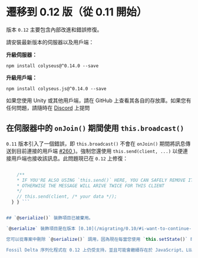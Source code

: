 # 遷移到 0.12 版（從 0.11 開始）

版本 `0.12` 主要包含內部改進和錯誤修復。

請安裝最新版本的伺服器以及用戶端：

**升級伺服器：**

```npm install colyseus@^0.14.0 --save ```

**升級用戶端：**

``` npm install colyseus.js@^0.14.0 --save ```

如果您使用 Unity 或其他用戶端，請在 GitHub 上查看其各自的存放庫。如果您有任何問題，請隨時在 [Discord](https://discord.gg/RY8rRS7) 上提問

## 在伺服器中的 `onJoin()` 期間使用 `this.broadcast()`

`0.11` 版本引入了一個錯誤，即 `this.broadcast()` 不會在 `onJoin()` 期間將訊息傳送到目前連接的用戶端 [\#260 ](https://github.com/colyseus/colyseus/issues/260))。強制您還使用 `this.send(client, ...)` 以便連接用戶端也接收該訊息。此問題現已在 `0.12` 上修復：

```typescript class MyRoom extends Room { onJoin(client, options) { this.broadcast(/* 您的資料 \*/);

    /**
    * IF YOU'RE ALSO USING `this.send()` HERE, YOU CAN SAFELY REMOVE IT,
    * OTHERWISE THE MESSAGE WILL ARIVE TWICE FOR THIS CLIENT
    */
    // this.send(client, /* your data */);
  } } ```


## `@serialize()` 裝飾項目已被棄用。

`@serialize` 裝飾項目是在版本 [0.10](/migrating/0.10/#i-want-to-continue-using-the-previous-serializer) 中引入的，現在已棄用。

您可以從專案中刪除 `@serialize()` 調用，因為現在每當您使用 `this.setState()` 時都會自動確定序列化程式。

Fossil Delta 序列化程式在 0.12 上仍受支持，並且可能會繼續存在於 JavaScript、LUA 和 C# 用戶端。其他用戶端永遠不會支持 Fossil Delta 序列化程式。
